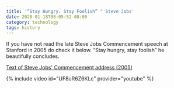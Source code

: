 ```yaml
---
title: '“Stay Hungry. Stay Foolish” " Steve Jobs'
date: 2020-01-18T08:05:52-08:00
category: technology 
tags: history 
---
```

If you have not read the late Steve Jobs Commencement speech at Stanford in 2005 do check it below. “Stay hungry, stay foolish” he beautifully concludes.

[Text of Steve Jobs' Commencement address (2005)](https://news.stanford.edu/2005/06/14/jobs-061505)

{% include video id="UF8uR6Z6KLc" provider="youtube" %}
